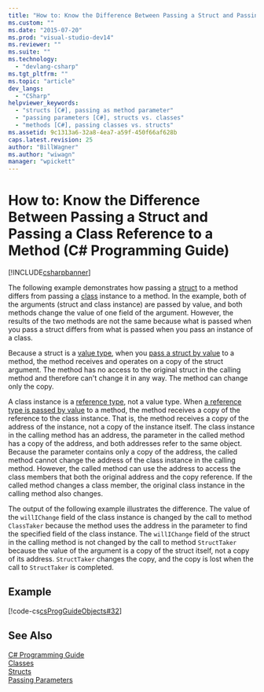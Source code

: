 ```yaml
---
title: "How to: Know the Difference Between Passing a Struct and Passing a Class Reference to a Method (C# Programming Guide) | Microsoft Docs"
ms.custom: ""
ms.date: "2015-07-20"
ms.prod: "visual-studio-dev14"
ms.reviewer: ""
ms.suite: ""
ms.technology: 
  - "devlang-csharp"
ms.tgt_pltfrm: ""
ms.topic: "article"
dev_langs: 
  - "CSharp"
helpviewer_keywords: 
  - "structs [C#], passing as method parameter"
  - "passing parameters [C#], structs vs. classes"
  - "methods [C#], passing classes vs. structs"
ms.assetid: 9c1313a6-32a8-4ea7-a59f-450f66af628b
caps.latest.revision: 25
author: "BillWagner"
ms.author: "wiwagn"
manager: "wpickett"
---
```

# How to: Know the Difference Between Passing a Struct and Passing a Class Reference to a Method (C# Programming Guide)
[!INCLUDE[csharpbanner](../../../includes/csharpbanner.md)]

The following example demonstrates how passing a [struct](../../../csharp/language-reference/keywords/struct.md) to a method differs from passing a [class](../../../csharp/language-reference/keywords/class.md) instance to a method. In the example, both of the arguments (struct and class instance) are passed by value, and both methods change the value of one field of the argument. However, the results of the two methods are not the same because what is passed when you pass a struct differs from what is passed when you pass an instance of a class.  
  
 Because a struct is a [value type](../../../csharp/language-reference/keywords/value-types.md), when you [pass a struct by value](../../../csharp/programming-guide/classes-and-structs/passing-value-type-parameters.md) to a method, the method receives and operates on a copy of the struct argument. The method has no access to the original struct in the calling method and therefore can't change it in any way. The method can change only the copy.  
  
 A class instance is a [reference type](../../../csharp/language-reference/keywords/reference-types.md), not a value type. When [a reference type is passed by value](../../../csharp/programming-guide/classes-and-structs/passing-reference-type-parameters.md) to a method, the method receives a copy of the reference to the class instance. That is, the method receives a copy of the address of the instance, not a copy of the instance itself. The class instance in the calling method has an address, the parameter in the called method has a copy of the address, and both addresses refer to the same object. Because the parameter contains only a copy of the address, the called method cannot change the address of the class instance in the calling method. However, the called method can use the address to access the class members that both the original address and the copy reference. If the called method changes a class member, the original class instance in the calling method also changes.  
  
 The output of the following example illustrates the difference. The value of the `willIChange` field of the class instance is changed by the call to method `ClassTaker` because the method uses the address in the parameter to find the specified field of the class instance. The `willIChange` field of the struct in the calling method is not changed by the call to method `StructTaker` because the value of the argument is a copy of the struct itself, not a copy of its address. `StructTaker` changes the copy, and the copy is lost when the call to `StructTaker` is completed.  
  
## Example  
 [!code-cs[csProgGuideObjects#32](../../../csharp/programming-guide/classes-and-structs/codesnippet/csharp/how-to-know-the-differen_1.cs)]  
  
## See Also  
 [C# Programming Guide](../../../csharp/programming-guide/index.md)   
 [Classes](../../../csharp/programming-guide/classes-and-structs/classes.md)   
 [Structs](../../../csharp/programming-guide/classes-and-structs/structs.md)   
 [Passing Parameters](../../../csharp/programming-guide/classes-and-structs/passing-parameters.md)